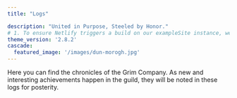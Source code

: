```yaml
---
title: "Logs"

description: "United in Purpose, Steeled by Honor."
# 1. To ensure Netlify triggers a build on our exampleSite instance, we need to change a file in the exampleSite directory.
theme_version: '2.8.2'
cascade:
  featured_image: '/images/dun-morogh.jpg'
---
```

Here you can find the chronicles of the Grim Company. As new and interesting achievements happen in the guild, they will be noted in these logs for posterity.  